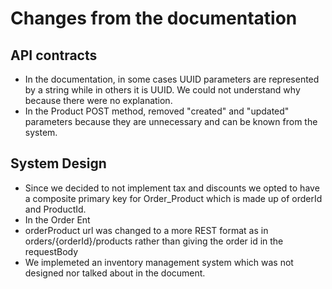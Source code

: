 # Changes from the documentation
## API contracts
- In the documentation, in some cases UUID parameters are represented by a string while in others it is UUID. We could not understand why because there were no explanation.
- In the Product POST method, removed "created" and "updated" parameters because they are unnecessary and can be known from the system.
## System Design
- Since we decided to not implement tax and discounts we opted to have a composite primary key for Order_Product which is made up of orderId and ProductId. 
- In the Order Ent
- orderProduct url was changed to a more REST format as in orders/{orderId}/products rather than giving the order id in the requestBody
- We implemeted an inventory management system which was not designed nor talked about in the document.